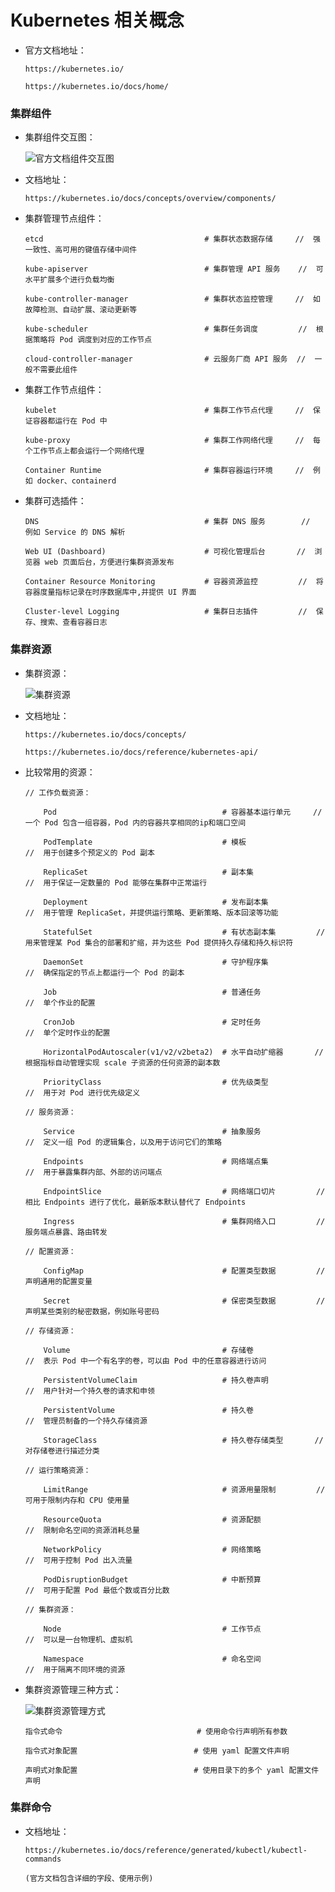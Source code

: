 
# Kubernetes 相关概念

  * 官方文档地址：

        https://kubernetes.io/

        https://kubernetes.io/docs/home/

### 集群组件

  * 集群组件交互图：

      ![官方文档组件交互图](./images/Part01.components.png)

  * 文档地址：

        https://kubernetes.io/docs/concepts/overview/components/

  * 集群管理节点组件：

        etcd                                    # 集群状态数据存储     //  强一致性、高可用的键值存储中间件

        kube-apiserver                          # 集群管理 API 服务    //  可水平扩展多个进行负载均衡

        kube-controller-manager                 # 集群状态监控管理     //  如故障检测、自动扩展、滚动更新等

        kube-scheduler                          # 集群任务调度         //  根据策略将 Pod 调度到对应的工作节点

        cloud-controller-manager                # 云服务厂商 API 服务  //  一般不需要此组件

  * 集群工作节点组件：

        kubelet                                 # 集群工作节点代理     //  保证容器都运行在 Pod 中

        kube-proxy                              # 集群工作网络代理     //  每个工作节点上都会运行一个网络代理

        Container Runtime                       # 集群容器运行环境     //  例如 docker、containerd

  * 集群可选插件：

        DNS                                     # 集群 DNS 服务        //  例如 Service 的 DNS 解析

        Web UI (Dashboard)                      # 可视化管理后台       //  浏览器 web 页面后台，方便进行集群资源发布

        Container Resource Monitoring           # 容器资源监控         //  将容器度量指标记录在时序数据库中,并提供 UI 界面

        Cluster-level Logging                   # 集群日志插件         //  保存、搜索、查看容器日志

### 集群资源

  * 集群资源：

      ![集群资源](./images/Part01.resource.png)

  * 文档地址：

        https://kubernetes.io/docs/concepts/

        https://kubernetes.io/docs/reference/kubernetes-api/

  * 比较常用的资源：

        // 工作负载资源：

            Pod                                     # 容器基本运行单元     //  一个 Pod 包含一组容器，Pod 内的容器共享相同的ip和端口空间

            PodTemplate                             # 模板                 //  用于创建多个预定义的 Pod 副本

            ReplicaSet                              # 副本集               //  用于保证一定数量的 Pod 能够在集群中正常运行

            Deployment                              # 发布副本集           //  用于管理 ReplicaSet，并提供运行策略、更新策略、版本回滚等功能

            StatefulSet                             # 有状态副本集         //  用来管理某 Pod 集合的部署和扩缩，并为这些 Pod 提供持久存储和持久标识符

            DaemonSet                               # 守护程序集           //  确保指定的节点上都运行一个 Pod 的副本

            Job                                     # 普通任务             //  单个作业的配置

            CronJob                                 # 定时任务             //  单个定时作业的配置

            HorizontalPodAutoscaler(v1/v2/v2beta2)  # 水平自动扩缩器       //  根据指标自动管理实现 scale 子资源的任何资源的副本数

            PriorityClass                           # 优先级类型           //  用于对 Pod 进行优先级定义

        // 服务资源：

            Service                                 # 抽象服务             //  定义一组 Pod 的逻辑集合，以及用于访问它们的策略

            Endpoints                               # 网络端点集           //  用于暴露集群内部、外部的访问端点

            EndpointSlice                           # 网络端口切片         //  相比 Endpoints 进行了优化，最新版本默认替代了 Endpoints

            Ingress                                 # 集群网络入口         //  服务端点暴露、路由转发

        // 配置资源：

            ConfigMap                               # 配置类型数据         //  声明通用的配置变量

            Secret                                  # 保密类型数据         //  声明某些类别的秘密数据，例如账号密码

        // 存储资源：

            Volume                                  # 存储卷               //  表示 Pod 中一个有名字的卷，可以由 Pod 中的任意容器进行访问

            PersistentVolumeClaim                   # 持久卷声明           //  用户针对一个持久卷的请求和申领

            PersistentVolume                        # 持久卷               //  管理员制备的一个持久存储资源

            StorageClass                            # 持久卷存储类型       //  对存储卷进行描述分类

        // 运行策略资源：

            LimitRange                              # 资源用量限制         //  可用于限制内存和 CPU 使用量

            ResourceQuota                           # 资源配额             //  限制命名空间的资源消耗总量

            NetworkPolicy                           # 网络策略             //  可用于控制 Pod 出入流量

            PodDisruptionBudget                     # 中断预算             //  可用于配置 Pod 最低个数或百分比数

        // 集群资源：

            Node                                    # 工作节点             //  可以是一台物理机、虚拟机

            Namespace                               # 命名空间             //  用于隔离不同环境的资源

  * 集群资源管理三种方式：

      ![集群资源管理方式](./images/Part01.management.png)

        指令式命令                              # 使用命令行声明所有参数

        指令式对象配置                          # 使用 yaml 配置文件声明

        声明式对象配置                          # 使用目录下的多个 yaml 配置文件声明

### 集群命令

  * 文档地址：

        https://kubernetes.io/docs/reference/generated/kubectl/kubectl-commands

        (官方文档包含详细的字段、使用示例)
